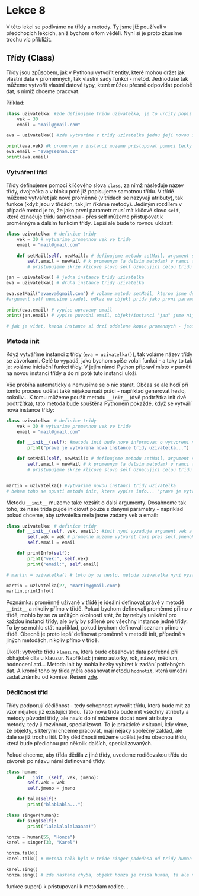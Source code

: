 # Lekce 8

V této lekci se podíváme na třídy a metody.
Ty jsme již používali v předchozích lekcích, aniž bychom o tom věděli.
Nyní si je proto zkusíme trochu víc přiblížit.

## Třídy (Class)

Třídy jsou způsobem, jak v Pythonu vytvořit entity, které mohou držet jak vlastní data v proměnných, tak vlastní sady funkcí - metod.
Jednoduše tak můžeme vytvořit vlastní datové typy, které můžou přesně odpovídat podobě dat, s nimiž chceme pracovat.

Příklad:
```python
class uzivatelka: #zde definujeme tridu uzivatelka, je to urcity popis objektu, recept
    vek = 30
    email = "mail@gmail.com"

eva = uzivatelka() #zde vytvarime z tridy uzivatelka jednu jeji novou instanci a ulozime ji do promenne eva, zavorky jsou nutne

print(eva.vek) #k promennym v instanci muzeme pristupovat pomoci tecky
eva.email = "eva@seznam.cz"
print(eva.email)
```

### Vytváření tříd

Třídy definujeme pomocí klíčového slova `class`, za nímž následuje název třídy, dvojtečka a v bloku poté již popisujeme samotnou třídu.
V třídě můžeme vytvářet jak nové proměnné (v tridach se nazyvaji atributy), tak funkce (když jsou v třídách, tak jim říkáme metody).
Jediným rozdílem v případě metod je to, že jako první parametr musí mít klíčové slovo `self`, které označuje třídu samotnou - přes self můžeme přistupovat k proměnným a dalším funkcím třídy.
Lepší ale bude to rovnou ukázat:

```python
class uzivatelka: # definice tridy
    vek = 30 # vytvarime promennou vek ve tride
    email = "mail@gmail.com"

    def setMail(self, newMail): # definujeme metodu setMail, argument self je povinny 
        self.email = newMail # k promennym (a dalsim metodam) v ramci tridy
        # pristupujeme skrze klicove slovo self oznacujici celou tridu

jan = uzivatelka() # jedna instance tridy uzivatelka
eva = uzivatelka() # druha instance tridy uzivatelka

eva.setMail("evaeva@gmail.com") # volame metodu setMail, kterou jsme definovali v tride uzivatelka
#argument self nemusime uvadet, odkaz na objekt prida jako prvni parametr python automaticky

print(eva.email) # vypise upraveny email
print(jan.email) # vypise puvodni email, objekt/instanci "jan" jsme nijak nemenili

# jak je videt, kazda instance si drzi oddelene kopie promennych - jsou na sobe zcela nezavisle
```

### Metoda __init__

Když vytváříme instanci z třídy (`eva = uzivatelka()`), tak voláme název třídy se závorkami.
Celé to vypadá, jako bychom spíše volali funkci - a taky to tak je: voláme iniciační funkci třídy.
V jejím rámci Python připraví místo v paměti na novou instanci třídy a do ní poté tuto instanci uloží.

Vše probíhá automaticky a nemusíme se o nic starat.
Občas se ale hodí při tomto procesu udělat také nějakou naši práci - například generovat heslo, cokoliv...
K tomu můžeme použít metodu `__init__` (dvě podtržítka init dvě podtržítka), tato metoda bude spuštěna Pythonem pokaždé, když se vytváří nová instance třídy:

```python
class uzivatelka: # definice tridy
    vek = 30 # vytvarime promennou vek ve tride
    email = "mail@gmail.com"

    def __init__(self): #metoda init bude nove informovat o vytvoreni nove instance...
        print("prave je vytvarena nova instance tridy uzivatelka...")

    def setMail(self, newMail): # definujeme metodu setMail, argument self je povinny 
        self.email = newMail # k promennym (a dalsim metodam) v ramci tridy
        # pristupujeme skrze klicove slovo self oznacujici celou tridu


martin = uzivatelka() #vytvarime novou instanci tridy uzivatelka
# behem toho se spusti metoda init, ktera vypise info... "prave je vytvarena nova instance tridy uzivatelka..."
```

Metodu `__init__` muzeme take rozsirit o dalsi argumenty.
Dosahneme tak toho, ze nase trida pujde iniciovat pouze s danymi parametry - napriklad pokud chceme, aby uzivatelka mela jasne zadany vek a email:

```python
class uzivatelka: # definice tridy
    def __init__(self, vek, email): #init nyni vyzaduje argument vek a email
        self.vek = vek # promenne muzeme vytvaret take pres self.jmenoPromenne
        self.email = email

    def printInfo(self): 
        print("vek:", self.vek)
        print("email:", self.email)

# martin = uzivatelka() # toto by uz neslo, metoda uzivatelka nyni vyzaduje 2 argumenty pro sve vytvoreni

martin = uzivatelka(27, "martin@gmail.com")
martin.printInfo()
```

Poznámka: proměnné užívané v třídě je ideální definovat právě v metodě `__init__` a nikoliv přímo v třídě.
Pokud bychom definovali proměnné přímo v třídě, mohlo by se za určitých okolností stát, že by nebyly unikátní pro každou instanci třídy, ale byly by sdílené pro všechny instance jedné třídy.
To by se mohlo stát například, pokud bychom definovali seznam přímo v třídě.
Obecně je proto lepší definovat proměnné v metodě init, případně v jiných metodách, nikoliv přímo v třídě.

Úkol1: vytvořte třídu `klauzura`, která bude obsahovat data potřebná při obhajobě díla u klauzur.
Například: jméno autorky, rok, název, médium, hodnocení atd...
Metoda init by mohla hezky vybízet k zadání potřebných dat.
A kromě toho by třída měla obsahovat metodu `hodnotit`, která umožní zadat známku od komise.
Řešení [zde](ukol1.py).

### Dědičnost tříd

Třídy podporují dědičnost - tedy schopnost vytvořit třídu, která bude mít za vzor nějakou již existující třídu.
Tato nová třída bude mít všechny atributy a metody původní třídy, ale navíc do ní můžeme dodat nové atributy a metody, tedy ji rozvinout, specializovat.
To je praktické v situaci, kdy víme, že objekty, s kterými chceme pracovat, mají nějaký společný základ, ale dále se již trochu liší.
Díky dědičnosti můžeme udělat jednu obecnou třídu, která bude předlohou pro několik dalších, specializovaných.

Pokud chceme, aby třída dědila z jiné třídy, uvedeme rodičovskou třídu do závorek po názvu námi definované třídy:

```python
class human:
    def __init__(self, vek, jmeno):
        self.vek = vek
        self.jmeno = jmeno

    def talk(self):
        print("blablabla...")

class singer(human):
    def sing(self):
        print("lalalalalalaaaaa!")

honza = human(55, "Honza")
karel = singer(33, "Karel")

honza.talk()
karel.talk() # metoda talk byla v tride singer podedena od tridy human

karel.sing()
honza.sing() # zde nastane chyba, objekt honza je trida human, ta ale nema metodu sing()
```







funkce super() k pristupovani k metodam rodice...

